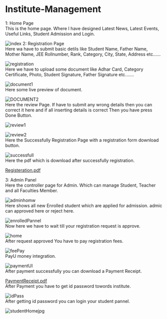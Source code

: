 # Institute-Management
1: Home Page  <br />
   This is the home page. Where I have designed Latest News, Latest Events, Useful Links, Student Admission and Login.<br />
   
   
![index](https://user-images.githubusercontent.com/75820747/150767663-086f14a7-78ff-47c2-a892-7af4ce616135.jpg)
2: Registration Page <br />
   Here wa have to submit basic detils like Student Name, Father Name, Mother Name, JEE Rollnumber, Rank, Category, City, State, Address etc......<br />
   
   
![registration](https://user-images.githubusercontent.com/75820747/150767729-40fa63d4-3bd9-4695-8fff-b48142ca3df2.jpg)<br />
  Here we have to upload some document like Adhar Card, Category Certificate, Photo, Student Signature, Father Signature etc.......<br />
  
  
![document1](https://user-images.githubusercontent.com/75820747/150767752-14b00671-bc47-4541-b8c3-46fa9e7fdc7d.jpg)<br />
  Here some live preview of document.  <br />
  
![DOCUMENT2](https://user-images.githubusercontent.com/75820747/150767788-e5191651-b395-44d7-9eb5-9bba1c3a2498.jpg)<br />
  Here the review Page. If have to submit any wrong details then you can correct it here and if all inserting details is correct Then you have press Done Button.<br />

![review1](https://user-images.githubusercontent.com/75820747/150768416-773e8f90-523f-4e4e-911f-0959b84f3676.jpg)<br />

![review2](https://user-images.githubusercontent.com/75820747/150768439-8b311c31-faa1-46fe-aa59-e88bdabc993c.jpg)<br />
  Here the Successfully Registration Page with a registration form download button. <br />
  
  
![successfull](https://user-images.githubusercontent.com/75820747/150767843-b7bd4d28-7c51-44c1-917e-5b11c13680fa.jpg)<br />
  Here the pdf which is download after successfully registration.<br />
  
[Registeration.pdf](https://github.com/aruvishalpatel/Institute-Management/files/7924847/Registeration.pdf)<br />

3: Admin Panel<br />
  Here the controller page for Admin. Which can manage Student, Teacher and all Faculties Member.<br />
  
  
![adminhomw](https://user-images.githubusercontent.com/75820747/150768761-bfc86d93-d82a-4c37-90b1-dafb94b55687.jpg)<br />
  Here shows all new Enrolled student which are applied for admission. admic can approved here or reject here.<br />
  
  
![enrolledPannel](https://user-images.githubusercontent.com/75820747/150768574-77bb4109-8bc6-4f35-b3c4-5bf0bf0b82e4.jpg)<br />
  Now here we have to wait till your registration request is approve.<br />
  

![home](https://user-images.githubusercontent.com/75820747/150768331-63645c16-4826-4a79-bd41-382ebf9c4fd7.jpg)<br />
  After request approved You have to pay registration fees.<br />
  
  
![feePay](https://user-images.githubusercontent.com/75820747/150768583-0da06ebc-57f0-478d-b42d-ae9731dc0ba9.jpg)<br />
  PayU money integration.<br />
  
  
![paymentUI](https://user-images.githubusercontent.com/75820747/150768802-5bf5328a-f8bc-4e01-afbe-74f1edd392e9.jpg)<br />
  After payment successfully you can download a Payment Receipt.<br />
  
  
[PaymentReceipt.pdf](https://github.com/aruvishalpatel/Institute-Management/files/7924886/PaymentReceipt.pdf)<br />
  After Payment you have to get id password towords institute.<br />


![idPass](https://user-images.githubusercontent.com/75820747/150768612-ac45812c-effc-480c-8c0e-48c03625432e.jpg)<br />
  After getting id password you can login your student pannel.<br />
  

![studentHomejpg](https://user-images.githubusercontent.com/75820747/150768871-080007cf-89dc-42cb-af70-3f95f49bf20c.jpg)<br />

